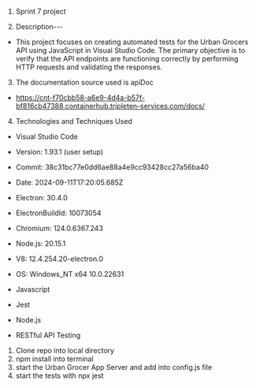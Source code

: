 1. Sprint 7 project

2. Description---
  - This project focuses on creating automated tests for the Urban Grocers API using JavaScript in Visual Studio Code. The primary objective is to verify that the API endpoints are functioning correctly by performing HTTP requests and validating the responses.

3. The documentation source used is apiDoc
  - https://cnt-f70cbb58-a6e9-4d4a-b57f-bf816cb47388.containerhub.tripleten-services.com/docs/

4. Technologies and Techniques Used
  - Visual Studio Code
  - Version: 1.93.1 (user setup) 
  - Commit: 38c31bc77e0dd6ae88a4e9cc93428cc27a56ba40
  - Date: 2024-09-11T17:20:05.685Z
  - Electron: 30.4.0
  - ElectronBuildId: 10073054
  - Chromium: 124.0.6367.243
  - Node.js: 20.15.1
  - V8: 12.4.254.20-electron.0
  - OS: Windows_NT x64 10.0.22631
 
  - Javascript
  - Jest
  - Node.js
  - RESTful API Testing

1. Clone repo into local directory
2. npm install into terminal
3. start the Urban Grocer App Server and add into config.js file
4. start the tests with npx jest